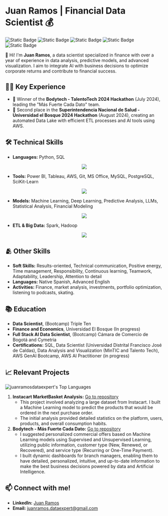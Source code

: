 # Juan Ramos | Financial Data Scientist 💰
![Static Badge](https://img.shields.io/badge/Financial%20Data%20Scientist-%230F19C9)
![Static Badge](https://img.shields.io/badge/Artificial%20Intelligence-%230F19C9)
![Static Badge](https://img.shields.io/badge/Machine%20Learning-%230F19C9)
![Static Badge](https://img.shields.io/badge/SQL%20Certified-%230F19C9)
![Static Badge](https://img.shields.io/badge/AWS%20AI%20Practitioner%20Certified-%230F19C9)

👋 Hi! I'm **Juan Ramos**, a data scientist specialized in finance with over a year of experience in data analysis, predictive models, and advanced visualization. I aim to integrate AI with business decisions to optimize corporate returns and contribute to financial success.

## 🧑‍💻 Key Experience
- 🥇 Winner of the **Bodytech - TalentoTech 2024 Hackathon** (July 2024), leading the "Más Fuerte Cada Dato" team.
- 🥈 Second place in the **Superintendencia Nacional de Salud - Universidad el Bosque 2024 Hackathon** (August 2024), creating an automated Data Lake with efficient ETL processes and AI tools using AWS.

## 🛠 Technical Skills
- **Languages:** Python, SQL
<p align="center">
  <img src="https://skillicons.dev/icons?i=anaconda,git,github,latex,mysql,postgres,py,vscode" />
</p>

- **Tools:** Power BI, Tableau, AWS, Git, MS Office, MySQL, PostgreSQL, SciKit-Learn
<p align="center">
  <img src="https://skillicons.dev/icons?i=aws,firebase,regex,sklearn,selenium,tensorflow" />
</p>

- **Models:** Machine Learning, Deep Learning, Predictive Analysis, LLMs, Statistical Analysis, Financial Modeling
<p align="center">
  <img src="https://skillicons.dev/icons?i=fastapi,flask,postman" />
</p>

- **ETL & Big Data:** Spark, Hadoop
<p align="center">
  <img src="https://skillicons.dev/icons?i=discord,figma,linkedin,notion" />
</p>

## 🫂 Other Skills
- **Soft Skills:** Results-oriented, Technical communication, Positive energy, Time management, Responsibility, Continuous learning, Teamwork, Adaptability, Leadership, Attention to detail
- **Languages:** Native Spanish, Advanced English
- **Activities:** Finance, market analysis, investments, portfolio optimization, listening to podcasts, skating.

## 📚 Education
- **Data Scientist**, (Bootcamp) Triple Ten
- **Finance and Economics**, Universidad El Bosque (In progress)
- **Full Stack AI Data Scientist**, (Bootcamp) Cámara de Comercio de Bogotá and Cymetria
- **Certifications:** SQL, Data Scientist (Universidad Distrital Francisco José de Caldas), Data Analysis and Visualization (MinTIC and Talento Tech), AWS GenAI Bootcamp, AWS AI Practitioner (in progress)

## 📈 Relevant Projects
![juanramosdataexpert's Top Languages](https://github-readme-stats.vercel.app/api/top-langs/?username=juanramosdataexpert&theme=tokyonight&show_icons=true&hide_border=false&layout=compact)
1. **Instacart MarketBasket Analysis:** [Go to repository](https://github.com/juanramosdataexpert/InstacartMarketBasketAnalysis)
   - This project involved analyzing a large dataset from Instacart. I built a Machine Learning model to predict the products that would be ordered in the next purchase order.
   - The initial analysis provided detailed statistics on the platform, users, products, and overall consumption habits.
2. **Bodytech - Más Fuerte Cada Dato:** [Go to repository](https://github.com/juanramosdataexpert/Bodytech-MasFuerteCadaDato)
   - I suggested personalized commercial offers based on Machine Learning models using Supervised and Unsupervised Learning, utilizing public information, customer type (New, Renewed, or Recovered), and service type (Recurring or One-Time Payment).
   - I built dynamic dashboards for branch managers, enabling them to have detailed, personalized, intuitive, and up-to-date information to make the best business decisions powered by data and Artificial Intelligence.

## 📫 Connect with me!
- **LinkedIn:** [Juan Ramos](https://www.linkedin.com/in/juanramos-dataexpert/)
- **Email:** juanramos.dataexpert@gmail.com
